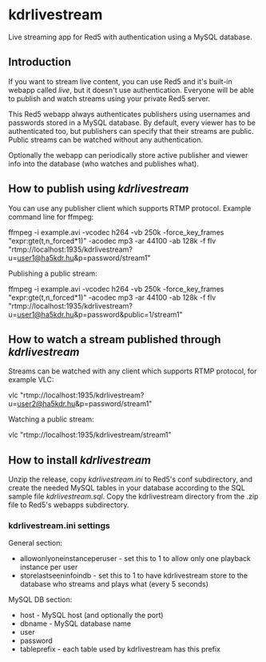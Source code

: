 # kdrlivestream
Live streaming app for Red5 with authentication using a MySQL database.

## Introduction
If you want to stream live content, you can use Red5 and it's built-in webapp called *live*, but it doesn't use authentication. Everyone will be able to publish and watch streams using your private Red5 server.

This Red5 webapp always authenticates publishers using usernames and passwords stored in a MySQL database. By default, every viewer has to be authenticated too, but publishers can specify that their streams are public. Public streams can be watched without any authentication.

Optionally the webapp can periodically store active publisher and viewer info into the database (who watches and publishes what).

## How to publish using *kdrlivestream*
You can use any publisher client which supports RTMP protocol. Example command line for ffmpeg:

ffmpeg -i example.avi -vcodec h264 -vb 250k -force_key_frames "expr:gte(t,n_forced*1)" -acodec mp3 -ar 44100 -ab 128k -f flv "rtmp://localhost:1935/kdrlivestream?u=user1@ha5kdr.hu&p=password/stream1"

Publishing a public stream:

ffmpeg -i example.avi -vcodec h264 -vb 250k -force_key_frames "expr:gte(t,n_forced*1)" -acodec mp3 -ar 44100 -ab 128k -f flv "rtmp://localhost:1935/kdrlivestream?u=user1@ha5kdr.hu&p=password&public=1/stream1"

## How to watch a stream published through *kdrlivestream*
Streams can be watched with any client which supports RTMP protocol, for example VLC:

vlc "rtmp://localhost:1935/kdrlivestream?u=user2@ha5kdr.hu&p=password/stream1"

Watching a public stream:

vlc "rtmp://localhost:1935/kdrlivestream/stream1"

## How to install *kdrlivestream*
Unzip the release, copy *kdrlivestream.ini* to Red5's conf subdirectory, and create the needed MySQL tables in your database according to the SQL sample file *kdrlivestream.sql*.
Copy the kdrlivestream directory from the .zip file to Red5's webapps subdirectory.

### kdrlivestream.ini settings

General section:
- allowonlyoneinstanceperuser - set this to 1 to allow only one playback instance per user
- storelastseeninfoindb - set this to 1 to have kdrlivestream store to the database who streams and plays what (every 5 seconds)

MySQL DB section:
- host - MySQL host (and optionally the port)
- dbname - MySQL database name
- user
- password
- tableprefix - each table used by kdrlivestream has this prefix
